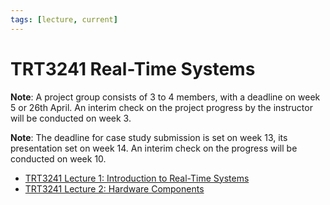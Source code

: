```yaml
---
tags: [lecture, current]
---
```


# TRT3241 Real-Time Systems

**Note**: A project group consists of 3 to 4 members, with a deadline on week 5
or 26th April. An interim check on the project progress by the instructor will
be conducted on week 3.

**Note**: The deadline for case study submission is set on week 13, its
presentation set on week 14. An interim check on the progress will be conducted
on week 10.

- [TRT3241 Lecture 1: Introduction to Real-Time Systems](202403301907.md)
- [TRT3241 Lecture 2: Hardware Components](202404051151.md)
